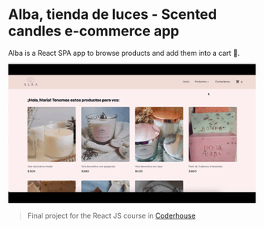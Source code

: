 # Alba, tienda de luces - Scented candles e-commerce app


Alba is a React SPA app to browse products and add them into a cart 🛒.

![Alba](alba.gif)

> Final project for the React JS course in [Coderhouse](https://coderhouse.com)<br>
